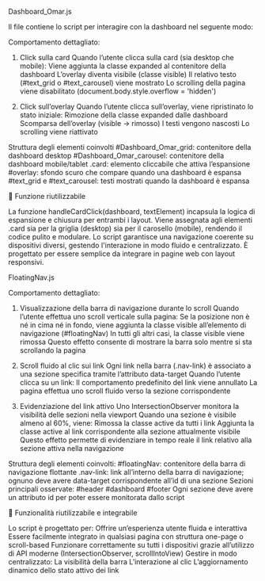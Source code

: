 Dashboard_Omar.js

Il file contiene lo script per interagire con la dashboard nel seguente modo:

Comportamento dettagliato:
1. Click sulla card
    Quando l’utente clicca sulla card (sia desktop che mobile):
      Viene aggiunta la classe expanded al contenitore della dashboard
      L’overlay diventa visibile (classe visible)
      Il relativo testo (#text_grid o #text_carousel) viene mostrato
      Lo scrolling della pagina viene disabilitato (document.body.style.overflow = 'hidden')
   
3. Click sull’overlay
  Quando l’utente clicca sull’overlay, viene ripristinato lo stato iniziale:
  Rimozione della classe expanded dalle dashboard
  Scomparsa dell’overlay (visible → rimosso)
  I testi vengono nascosti
  Lo scrolling viene riattivato

Struttura degli elementi coinvolti
    #Dashboard_Omar_grid: contenitore della dashboard desktop
    #Dashboard_Omar_carousel: contenitore della dashboard mobile/tablet
    .card: elemento cliccabile che attiva l’espansione
    #overlay: sfondo scuro che compare quando una dashboard è espansa
    #text_grid e #text_carousel: testi mostrati quando la dashboard è espansa

🔄 Funzione riutilizzabile

La funzione handleCardClick(dashboard, textElement) incapsula la logica di espansione e chiusura per entrambi i layout. Viene assegnata agli elementi .card sia per la griglia (desktop) sia per il carosello (mobile), rendendo il codice pulito e modulare.
Lo script garantisce una navigazione coerente su dispositivi diversi, gestendo l'interazione in modo fluido e centralizzato. È progettato per essere semplice da integrare in pagine web con layout responsivi.





FloatingNav.js

Comportamento dettagliato:
1. Visualizzazione della barra di navigazione durante lo scroll
    Quando l’utente effettua uno scroll verticale sulla pagina:
        Se la posizione non è né in cima né in fondo, viene aggiunta la classe visible all’elemento di navigazione (#floatingNav)
        In tutti gli altri casi, la classe visible viene rimossa
        Questo effetto consente di mostrare la barra solo mentre si sta scrollando la pagina

2. Scroll fluido al clic sui link
    Ogni link nella barra (.nav-link) è associato a una sezione specifica tramite l’attributo data-target
    Quando l’utente clicca su un link:
        Il comportamento predefinito del link viene annullato
        La pagina effettua uno scroll fluido verso la sezione corrispondente

3. Evidenziazione del link attivo
    Uno IntersectionObserver monitora la visibilità delle sezioni nella viewport
    Quando una sezione è visibile almeno al 60%, viene:
        Rimossa la classe active da tutti i link
        Aggiunta la classe active al link corrispondente alla sezione attualmente visibile
        Questo effetto permette di evidenziare in tempo reale il link relativo alla sezione attiva nella navigazione

Struttura degli elementi coinvolti:
    #floatingNav: contenitore della barra di navigazione flottante
    .nav-link: link all’interno della barra di navigazione; ognuno deve avere data-target corrispondente all’id di una sezione
    Sezioni principali osservate:
        #header
        #dashboard
        #footer
    Ogni sezione deve avere un attributo id per poter essere monitorata dallo script
    
🔄 Funzionalità riutilizzabile e integrabile

Lo script è progettato per:
    Offrire un’esperienza utente fluida e interattiva
    Essere facilmente integrato in qualsiasi pagina con struttura one-page o scroll-based
    Funzionare correttamente su tutti i dispositivi grazie all’utilizzo di API moderne (IntersectionObserver, scrollIntoView)
    Gestire in modo centralizzato:
        La visibilità della barra
        L’interazione al clic
        L’aggiornamento dinamico dello stato attivo dei link
